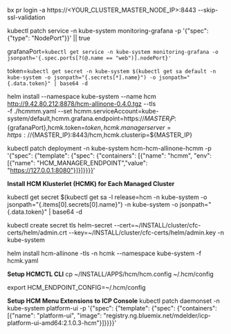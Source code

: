 


bx pr login -a https://<YOUR_CLUSTER_MASTER_NODE_IP>:8443 --skip-ssl-validation


kubectl patch service -n kube-system monitoring-grafana -p '{"spec":{"type": "NodePort"}}' || true

grafanaPort=`kubectl get service -n kube-system monitoring-grafana -o jsonpath='{.spec.ports[?(@.name == "web")].nodePort}'`

token=`kubectl get secret -n kube-system $(kubectl get sa default -n kube-system -o jsonpath="{.secrets[*].name}") -o jsonpath="{.data.token}" | base64 -d`

helm install --namespace kube-system --name hcm http://9.42.80.212:8878/hcm-allinone-0.4.0.tgz --tls \
    -f ./hcmmm.yaml --set hcmm.serviceAccount=kube-system/default,hcmm.grafana.endpoint=https://${MASTER_IP}:${grafanaPort},hcmk.token=${token},hcmk.managerserver=https://${MASTER_IP}:8443/hcm,hcmk.clusterip=${MASTER_IP}

kubectl patch deployment -n kube-system hcm-hcm-allinone-hcmm -p '{"spec": {"template": {"spec": {"containers": [{"name": "hcmm", "env": [{"name": "HCM_MANAGER_ENDPOINT","value": "https://127.0.0.1:8080"}]}]}}}}'


**Install HCM Klusterlet (HCMK) for Each Managed Cluster**

kubectl get secret $(kubectl get sa -l release=hcm -n kube-system -o jsonpath="{.items[0].secrets[0].name}") -n kube-system -o jsonpath="{.data.token}" | base64 -d

kubectl create secret tls helm-secret --cert=~/INSTALL/cluster/cfc-certs/helm/admin.crt --key=~/INSTALL/cluster/cfc-certs/helm/admin.key -n kube-system

helm install hcm-allinone -tls -n hcmk --namespace kube-system -f hcmk.yaml


**Setup HCMCTL CLI**
cp ~/INSTALL/APPS/hcm/hcm.config ~/.hcm/config

export HCM_ENDPOINT_CONFIG=~/.hcm/config


**Setup HCM Menu Extensions to ICP Console**
kubectl patch daemonset -n kube-system platform-ui -p '{"spec": {"template": {"spec": {"containers": [{"name": "platform-ui", "image": "registry.ng.bluemix.net/mdelder/icp-platform-ui-amd64:2.1.0.3-hcm"}]}}}}'

